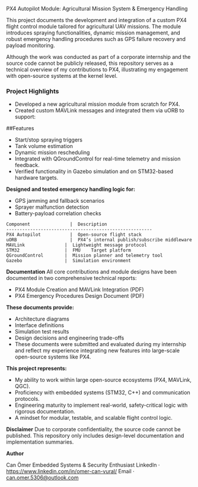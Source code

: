 PX4 Autopilot Module: Agricultural Mission System & Emergency Handling

This project documents the development and integration of a custom PX4 flight control module tailored for agricultural UAV missions. The module introduces spraying functionalities, dynamic mission management, and robust emergency handling procedures such as GPS failure recovery and payload monitoring.

Although the work was conducted as part of a corporate internship and the source code cannot be publicly released, this repository serves as a technical overview of my contributions to PX4, illustrating my engagement with open-source systems at the kernel level.

### Project Highlights
- Developed a new agricultural mission module from scratch for PX4.
- Created custom MAVLink messages and integrated them via uORB to support:

##Features
* Start/stop spraying triggers
* Tank volume estimation
* Dynamic mission rescheduling
* Integrated with QGroundControl for real-time telemetry and mission feedback.
* Verified functionality in Gazebo simulation and on STM32-based hardware targets.


**Designed and tested emergency handling logic for:**
* GPS jamming and fallback scenarios
* Sprayer malfunction detection
* Battery-payload correlation checks

```
Component	            |  Description
-------------------------------------------------------
PX4 Autopilot	        |  Open-source flight stack
uORB	                |  PX4’s internal publish/subscribe middleware
MAVLink	              |  Lightweight message protocol
STM32                 |  FMU	Target platform
QGroundControl	      |  Mission planner and telemetry tool
Gazebo	              |  Simulation environment
```

**Documentation**
All core contributions and module designs have been documented in two comprehensive technical reports:
- PX4 Module Creation and MAVLink Integration (PDF)
- PX4 Emergency Procedures Design Document (PDF)

**These documents provide:**
* Architecture diagrams
* Interface definitions
* Simulation test results
* Design decisions and engineering trade-offs
* These documents were submitted and evaluated during my internship and reflect my experience integrating new features into large-scale open-source systems like PX4.

**This project represents:**
* My ability to work within large open-source ecosystems (PX4, MAVLink, QGC).
* Proficiency with embedded systems (STM32, C++) and communication protocols.
* Engineering maturity to implement real-world, safety-critical logic with rigorous documentation.
* A mindset for modular, testable, and scalable flight control logic.

**Disclaimer**
Due to corporate confidentiality, the source code cannot be published. This repository only includes design-level documentation and implementation summaries.

**Author**

Can Ömer
Embedded Systems & Security Enthusiast
LinkedIn · https://www.linkedin.com/in/omer-can-vural/
Email · can.omer.5306@outlook.com

